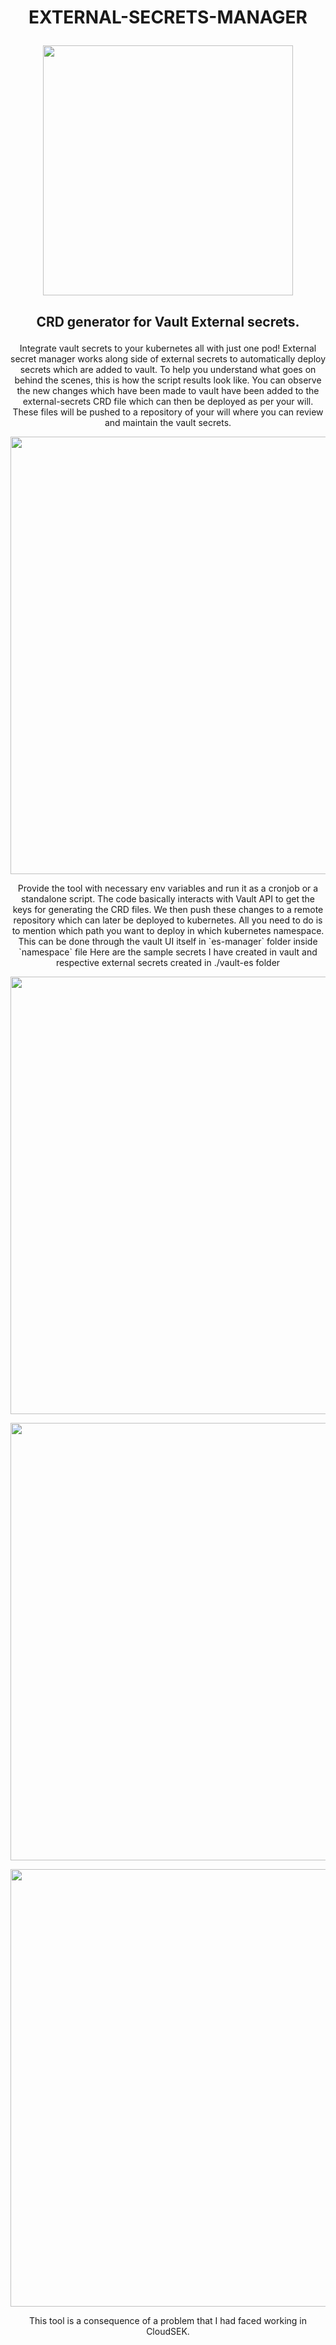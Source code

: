 
# <p align="center"> EXTERNAL-SECRETS-MANAGER </p>
<p align="center"> <img src="https://github.com/Stingless/external-secrets-manager/assets/83643646/d307ec82-305d-460c-bd7a-cb3b772ee451" width="400" /> </p>

## <p align="center"> CRD generator for Vault External secrets. </p>
<p align="center">
Integrate vault secrets to your kubernetes all with just one pod! External secret manager works along side of external secrets to automatically deploy secrets which are added to vault. To help you understand what goes on behind the scenes, this is how the script results look like. You can observe the new changes which have been made to vault have been added to the external-secrets CRD file which can then be deployed as per your will. These files will be pushed to a repository of your will where you can review and maintain the vault secrets.
</p>
<p align="center">
 <img src="https://github.com/Stingless/external-secrets-manager/assets/83643646/9bacc4a7-94b4-4a8a-b182-cc57edf953cd" width="700" \>
</p>
<p align="center">
Provide the tool with necessary env variables and run it as a cronjob or a standalone script. The code basically interacts with Vault API to get the keys for generating the CRD files. We then push these changes to a remote repository which can later be deployed to kubernetes. All you need to do is to mention which path you want to deploy in which kubernetes namespace. This can be done through the vault UI itself in `es-manager` folder inside `namespace` file 
Here are the sample secrets I have created in vault and respective external secrets created in ./vault-es folder 
</p>
<p align="center">
 <img src="https://github.com/Stingless/external-secrets-manager/assets/83643646/075868ec-a2e2-4c1e-8012-15c976bb91ca" width="700" \>
</p>
<p align="center">
 <img src="https://github.com/Stingless/external-secrets-manager/assets/83643646/418b4efa-8460-46f7-ade2-7aa1b3ba4e5b" width="700" \>
</p>
<p align="center">
 <img src="https://github.com/Stingless/external-secrets-manager/assets/83643646/7c5ee186-e921-4d03-b83a-221f1b210e42" width="700" \>
</p>
<p align="center">
This tool is a consequence of a problem that I had faced working in CloudSEK. 
</p>
